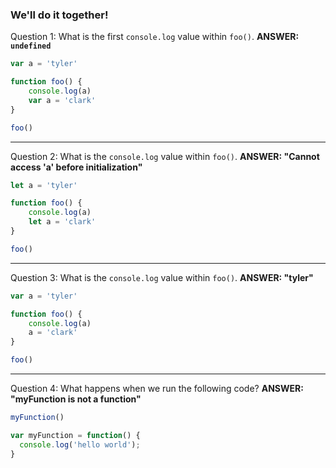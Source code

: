 ### We'll do it together!

Question 1: What is the first `console.log` value within `foo()`. **ANSWER: `undefined`**


```js
var a = 'tyler'

function foo() {
    console.log(a)
    var a = 'clark'
}

foo()

```

---

Question 2: What is the  `console.log` value within `foo()`. **ANSWER: "Cannot access 'a' before initialization"**

```js
let a = 'tyler'

function foo() {
    console.log(a)
    let a = 'clark'
}

foo()

```

---

Question 3: What is the  `console.log` value within `foo()`. **ANSWER: "tyler"**


```js
var a = 'tyler'

function foo() {
    console.log(a)
    a = 'clark'
}

foo()
```

---

Question 4: What happens when we run the following code?  **ANSWER: "myFunction is not a function"**

```js
myFunction()

var myFunction = function() {
  console.log('hello world');
}

```